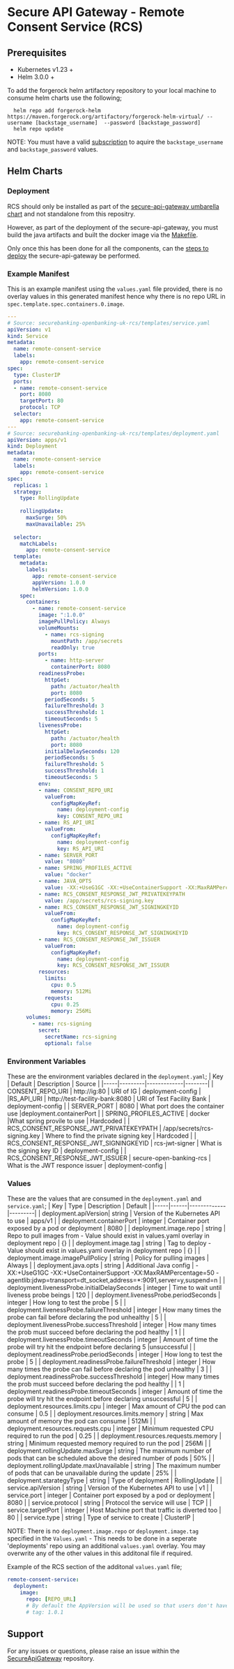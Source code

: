 # Secure API Gateway - Remote Consent Service (RCS)

## Prerequisites

- Kubernetes v1.23 +
- Helm 3.0.0 +

To add the forgerock helm artifactory repository to your local machine to consume helm charts use the following;

```console
  helm repo add forgerock-helm https://maven.forgerock.org/artifactory/forgerock-helm-virtual/ --username [backstage_username]  --password [backstage_password]
  helm repo update
```

NOTE: You must have a valid [subscription](https://backstage.forgerock.com/knowledge/kb/article/a57648047#XAYQfS) to aquire the `backstage_username` and `backstage_password` values.

## Helm Charts
### Deployment
RCS should only be installed as part of the [secure-api-gateway umbarella chart](https://github.com/SecureApiGateway/secure-api-gateway-releases/tree/master/secure-api-gateway) and not standalone from this repositry.  

However, as part of the deployment of the secure-api-gateway, you must build the java artifacts and built the docker image via the [Makefile](https://github.com/SecureApiGateway/secure-api-gateway-ob-uk-rcs/blob/master/Makefile). 

Only once this has been done for all the components, can the [steps to deploy](https://github.com/SecureApiGateway/secure-api-gateway-releases/tree/master/secure-api-gateway/readme.md) the secure-api-gateway be performed.

### Example Manifest
This is an example manifest using the `values.yaml` file provided, there is no overlay values in this generated manifest hence why there is no repo URL in `spec.template.spec.containers.0.image`.

```yaml
---
# Source: securebanking-openbanking-uk-rcs/templates/service.yaml
apiVersion: v1
kind: Service
metadata:
  name: remote-consent-service
  labels:
    app: remote-consent-service
spec:
  type: ClusterIP
  ports:
  - name: remote-consent-service
    port: 8080
    targetPort: 80
    protocol: TCP
  selector:
    app: remote-consent-service
---
# Source: securebanking-openbanking-uk-rcs/templates/deployment.yaml
apiVersion: apps/v1
kind: Deployment
metadata:
  name: remote-consent-service
  labels:
    app: remote-consent-service
spec:
  replicas: 1
  strategy:
    type: RollingUpdate
    
    rollingUpdate:
      maxSurge: 50%
      maxUnavailable: 25%
    
  selector:
    matchLabels:
      app: remote-consent-service
  template:
    metadata:
      labels:
        app: remote-consent-service
        appVersion: 1.0.0
        helmVersion: 1.0.0
    spec:
      containers:
        - name: remote-consent-service
          image: ":1.0.0"
          imagePullPolicy: Always
          volumeMounts:
            - name: rcs-signing
              mountPath: /app/secrets
              readOnly: true
          ports:
            - name: http-server
              containerPort: 8080
          readinessProbe:
            httpGet:
              path: /actuator/health
              port: 8080
            periodSeconds: 5
            failureThreshold: 3
            successThreshold: 1
            timeoutSeconds: 5
          livenessProbe:
            httpGet:
              path: /actuator/health
              port: 8080
            initialDelaySeconds: 120
            periodSeconds: 5
            failureThreshold: 5
            successThreshold: 1
            timeoutSeconds: 5
          env:
          - name: CONSENT_REPO_URI
            valueFrom:
              configMapKeyRef:
                name: deployment-config
                key: CONSENT_REPO_URI
          - name: RS_API_URI
            valueFrom:
              configMapKeyRef:
                name: deployment-config
                key: RS_API_URI
          - name: SERVER_PORT
            value: "8080"
          - name: SPRING_PROFILES_ACTIVE
            value: "docker"
          - name: JAVA_OPTS
            value: -XX:+UseG1GC -XX:+UseContainerSupport -XX:MaxRAMPercentage=50 -agentlib:jdwp=transport=dt_socket,address=*:9091,server=y,suspend=n
          - name: RCS_CONSENT_RESPONSE_JWT_PRIVATEKEYPATH
            value: /app/secrets/rcs-signing.key
          - name: RCS_CONSENT_RESPONSE_JWT_SIGNINGKEYID
            valueFrom:
              configMapKeyRef:
                name: deployment-config
                key: RCS_CONSENT_RESPONSE_JWT_SIGNINGKEYID
          - name: RCS_CONSENT_RESPONSE_JWT_ISSUER
            valueFrom:
              configMapKeyRef:
                name: deployment-config
                key: RCS_CONSENT_RESPONSE_JWT_ISSUER
          resources:
            limits:
              cpu: 0.5
              memory: 512Mi
            requests:
              cpu: 0.25
              memory: 256Mi
      volumes:
        - name: rcs-signing
          secret:
            secretName: rcs-signing
            optional: false
```
### Environment Variables

These are the environment variables declared in the `deployment.yaml`;
| Key | Default | Description | Source |
|-----|---------|-------------|--------|
| CONSENT_REPO_URI | http://ig:80 | URI of IG | deployment-config |
|RS_API_URI | http://test-facility-bank:8080 | URI of Test Facility Bank | deployment-config |
| SERVER_PORT | 8080 | What port does the container use |deployment.containerPort |
| SPRING_PROFILES_ACTIVE | docker |What spring provile to use | Hardcoded | 
| RCS_CONSENT_RESPONSE_JWT_PRIVATEKEYPATH | /app/secrets/rcs-signing.key | Where to find the private signing key | Hardcoded |
| RCS_CONSENT_RESPONSE_JWT_SIGNINGKEYID | rcs-jwt-signer | What is the signing key ID | deployment-config |
| RCS_CONSENT_RESPONSE_JWT_ISSUER | secure-open-banking-rcs | What is the JWT responce issuer | deployment-config |

### Values
These are the values that are consumed in the `deployment.yaml` and `service.yaml`;
| Key | Type | Description | Default |
|-----|------|-------------|---------|
| deployment.apiVersion| string | Version of the Kubernetes API to use | apps/v1 |
| deployment.containerPort | integer | Container port exposed by a pod or deployment | 8080 |
| deployment.image.repo | string | Repo to pull images from - Value should exist in values.yaml overlay in deployment repo | {} |
| deployment.image.tag | string | Tag to deploy - Value should exist in values.yaml overlay in deployment repo | {} |
| deployment.image.imagePullPolicy | string | Policy for pulling images | Always |
| deployment.java.opts | string | Additional Java config | -XX:+UseG1GC -XX:+UseContainerSupport -XX:MaxRAMPercentage=50 -agentlib:jdwp=transport=dt_socket,address=*:9091,server=y,suspend=n |
| deployment.livenessProbe.initialDelaySeconds | integer | Time to wait until liveness probe beings | 120 |
| deployment.livenessProbe.periodSeconds | integer | How long to test the probe | 5 |
| deployment.livenessProbe.failureThreshold | integer | How many times the probe can fail before declaring the pod unhealthy | 5 |
| deployment.livenessProbe.successThreshold | integer | How many times the prob must succeed before declaring the pod healthy | 1 |
| deployment.livenessProbe.timeoutSeconds | integer | Amount of time the probe will try hit the endpoint before declaring  5 |unsuccessful |
| deployment.readinessProbe.periodSeconds | integer | How long to test the probe | 5 |
| deployment.readinessProbe.failureThreshold | integer | How many times the probe can fail before declaring the pod unhealthy | 3 |
| deployment.readinessProbe.successThreshold | integer| How many times the prob must succeed before declaring the pod healthy | | 1 
| deployment.readinessProbe.timeoutSeconds | integer | Amount of time the probe will try hit the endpoint before declaring unsuccessful | 5 |
| deployment.resources.limits.cpu | integer | Max amount of CPU the pod can consume | 0.5 |
| deployment.resources.limits.memory | string | Max amount of memory the pod can consume | 512Mi |
| deployment.resources.requests.cpu | integer | Minimum requested CPU required to run the pod | 0.25 |
| deployment.resources.requests.memory | string | Minimum requested memory required to run the pod | 256Mi |
| deployment.rollingUpdate.maxSurge | string | The maximum number of pods that can be scheduled above the desired number of pods | 50% |
| deployment.rollingUpdate.maxUnavailable | string | The maximum number of pods that can be unavailable during the update | 25% |
| deployment.starategyType | string | Type of deployment | RollingUpdate |
| service.apiVersion | string | Version of the Kubernetes API to use | v1 |
| service.port | integer | Container port exposed by a pod or deployment | 8080 |
| service.protocol | string | Protocol the service will use | TCP |
| service.targetPort | integer | Host Machine port that traffic is diverted too | 80 | 
| service.type | string | Type of service to create | ClusterIP |

NOTE: There is no `deployment.image.repo` or `deployment.image.tag` specified in the `Values.yaml` - This needs to be done in a seperate 'deployments' repo using an additional `values.yaml` overlay. You may overwrite any of the other values in this additonal file if required.

Example of the RCS section of the additonal `values.yaml` file;
```yaml
remote-consent-service:
  deployment:  
    image:
      repo: [REPO_URL]
      # By default the AppVersion will be used so that users don't have to change this value, however you can override this by uncommenting the line and providing a valid verison.
      # tag: 1.0.1
```
## Support

For any issues or questions, please raise an issue within the [SecureApiGateway](https://github.com/SecureApiGateway/SecureApiGateway/issues) repository.